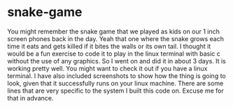 # snake-game
You might remember the snake game that we played as kids on our 1 inch screen phones back in the day. Yeah that one where the snake grows each time it eats and gets killed if it bites the walls or its own tail. I thought it would be a fun exercise to code it to play in the linux terminal with basic c without the use of any graphics. So I went on and did it in about 3 days. It is working pretty well. You might want to check it out if you have a linux terminal.
I have also included screenshots to show how the thing is going to look, given that it successfully runs on your linux machine. There are some lines that are very specific to the system I built this code on. Excuse me for that in advance.
